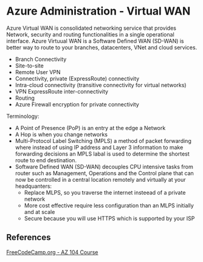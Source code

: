 
# Azure Administration - Virtual WAN

Azure Virtual WAN is consolidated networking service that provides Network, security and routing functionalities in a single operational interface. Azure Virtuual WAN is a Software Defined WAN (SD-WAN) is better way to route to your branches, datacenters, VNet and cloud services.
- Branch Connectivity
- Site-to-site
- Remote User VPN
- Connectivity, private (ExpressRoute) connectivity
- Intra-cloud connectivity (transitive connectivity for virtual networks)
- VPN ExpressRoute inter-connectivity
- Routing
- Azure Firewall encryption for private connectivity

Terminology:
- A Point of Presence (PoP) is an entry at the edge a Network
- A Hop is when you change networks
- Multi-Protocol Label Switching (MPLS) a method of packet forwarding where instead of using IP address and Layer 3 information to make forwarding decisions an MPLS labal is used to determine the shortest route to end destination.
- Software Defined WAN (SD-WAN) decouples CPU intensive tasks from router such as Management, Operations and the Control plane that can now be controlled in a central location remotely and virtually at your headquanters:
	- Replace MLPS, so you traverse the internet insteead of a private network
	- More cost effective require less configuration than an MLPS initially and at scale
	- Secure because you will use HTTPS which is supported by your ISP

## References

[FreeCodeCamp.org - AZ 104 Course](https://www.youtube.com/watch?v=10PbGbTUSAg&t=3458s)